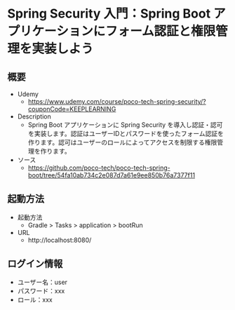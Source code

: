 # Spring Security 入門：Spring Boot アプリケーションにフォーム認証と権限管理を実装しよう

## 概要

- Udemy
    - https://www.udemy.com/course/poco-tech-spring-security/?couponCode=KEEPLEARNING
- Description
    - Spring Boot アプリケーションに Spring Security
      を導入し認証・認可を実装します。認証はユーザーIDとパスワードを使ったフォーム認証を作ります。認可はユーザーのロールによってアクセスを制限する権限管理を作ります。
- ソース
    - https://github.com/poco-tech/poco-tech-spring-boot/tree/54fa10ab734c2e087d7a61e9ee850b76a7377f11

## 起動方法

- 起動方法
    - Gradle > Tasks > application > bootRun
- URL
    - http://localhost:8080/

## ログイン情報

- ユーザー名：user
- パスワード：xxx
- ロール：xxx

